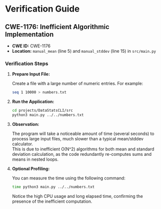 
# Verification Guide

## CWE-1176: Inefficient Algorithmic Implementation

- **CWE ID:** CWE-1176
- **Location:** `manual_mean` (line 5) and `manual_stddev` (line 15) in `src/main.py`

### Verification Steps

1. **Prepare Input File:**

   Create a file with a large number of numeric entries. For example:
   ```bash
   seq 1 10000 > numbers.txt
   ```

2. **Run the Application:**
   ```bash
   cd projects/DataStatsCLI/src
   python3 main.py ../../numbers.txt
   ```

3. **Observation:**

   The program will take a noticeable amount of time (several seconds) to process large input files, much slower than a typical mean/stddev calculator.  
   This is due to inefficient O(N^2) algorithms for both mean and standard deviation calculation, as the code redundantly re-computes sums and means in nested loops.

4. **Optional Profiling:**
   
   You can measure the time using the following command:
   ```bash
   time python3 main.py ../../numbers.txt
   ```

   Notice the high CPU usage and long elapsed time, confirming the presence of the inefficient computation.

